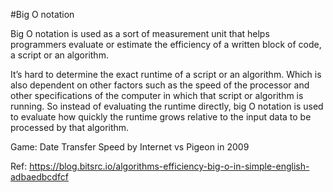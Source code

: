

#Big O notation


Big O notation is used as a sort of measurement unit that helps programmers evaluate or estimate the efficiency of a written block of code, a script or an algorithm.

It’s hard to determine the exact runtime of a script or an algorithm. Which is also dependent on other factors such as the speed of the processor and other specifications of the computer in which that script or algorithm is running. So instead of evaluating the runtime directly, big O notation is used to evaluate how quickly the runtime grows relative to the input data to be processed by that algorithm.

Game: Date Transfer Speed by Internet vs Pigeon in 2009
















Ref: https://blog.bitsrc.io/algorithms-efficiency-big-o-in-simple-english-adbaedbcdfcf